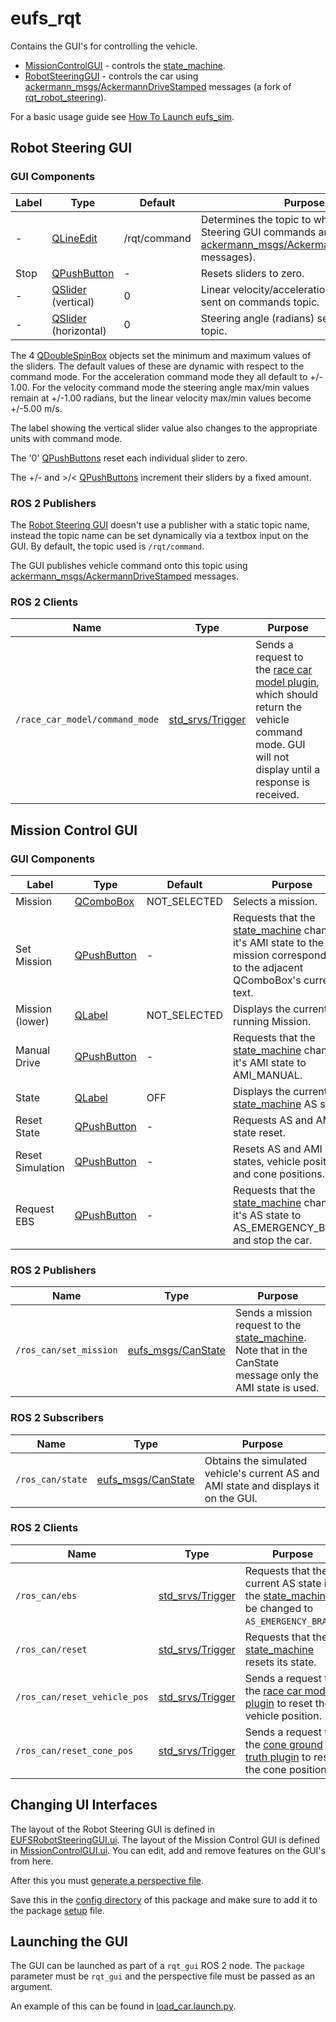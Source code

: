 # eufs_rqt

Contains the GUI's for controlling the vehicle.
- [MissionControlGUI](./src/eufs_rqt/MissionControlGUI.py) - controls the [state_machine](../eufs_plugins/gazebo_race_car_model/src/state_machine.cpp). 
- [RobotSteeringGUI](./src/eufs_rqt/EUFSRobotSteeringGUI.py) - controls the car using [ackermann_msgs/AckermannDriveStamped](http://docs.ros.org/en/jade/api/ackermann_msgs/html/msg/AckermannDriveStamped.html) messages (a fork of [rqt_robot_steering](https://github.com/ros-visualization/rqt_robot_steering)).

For a basic usage guide see [How To Launch eufs_sim](https://gitlab.com/eufs/eufs_sim/-/wikis/Simulation/How-To-Launch-eufs_sim).

## Robot Steering GUI

### GUI Components

| Label | Type | Default | Purpose |
| ----- | ---- | ------- | ------- |
| -    | [QLineEdit](https://doc.qt.io/qt-5/qlineedit.html)              | /rqt/command | Determines the topic to which the Robot Steering GUI commands are published (as [ackermann_msgs/AckermannDriveStamped](http://docs.ros.org/en/jade/api/ackermann_msgs/html/msg/AckermannDriveStamped.html) messages). |
| Stop | [QPushButton](https://doc.qt.io/qt-5/qpushbutton.html)          | -            | Resets sliders to zero. |
| -    | [QSlider](https://doc.qt.io/qt-5/qslider.html) (vertical)       | 0            | Linear velocity/acceleration (m/s or m/s^2) sent on commands topic. |
| -    | [QSlider](https://doc.qt.io/qt-5/qslider.html) (horizontal)     | 0            | Steering angle (radians) sent on commands topic. |

The 4 [QDoubleSpinBox](https://doc.qt.io/qt-5/qdoublespinbox.html) objects set the minimum and maximum values of the sliders.
The default values of these are dynamic with respect to the command mode. For the acceleration command mode they all default to +/- 1.00.
For the velocity command mode the steering angle max/min values remain at +/-1.00 radians, but the linear velocity max/min values become +/-5.00 m/s.

The label showing the vertical slider value also changes to the appropriate units with command mode.

The '0' [QPushButtons](https://doc.qt.io/qt-5/qpushbutton.html) reset each individual slider to zero.

The +/- and >/< [QPushButtons](https://doc.qt.io/qt-5/qpushbutton.html) increment their sliders by a fixed amount.

### ROS 2 Publishers

The [Robot Steering GUI](./src/eufs_rqt/EUFSRobotSteeringGUI.py) doesn't use a publisher with a static topic name, instead the topic name can be set dynamically via a textbox input on the GUI.
By default, the topic used is `/rqt/command`. 

The GUI publishes vehicle command onto this topic using [ackermann_msgs/AckermannDriveStamped](http://docs.ros.org/en/jade/api/ackermann_msgs/html/msg/AckermannDriveStamped.html) messages.

### ROS 2 Clients

| Name | Type | Purpose |
| ---- | ---- | ------- |
| `/race_car_model/command_mode` | [std_srvs/Trigger](http://docs.ros.org/en/melodic/api/std_srvs/html/srv/Trigger.html) | Sends a request to the [race car model plugin](../eufs_plugins/gazebo_race_car_model/src/gazebo_ros_race_car_model.cpp), which should return the vehicle command mode. GUI will not display until a response is received. |

## Mission Control GUI

### GUI Components

| Label | Type | Default | Purpose |
| ----- | ---- | ------- | ------- |
| Mission          | [QComboBox](https://doc.qt.io/qt-5/qcombobox.html)     | NOT_SELECTED | Selects a mission. |
| Set Mission      | [QPushButton](https://doc.qt.io/qt-5/qpushbutton.html) | -            | Requests that the [state_machine](../eufs_plugins/gazebo_race_car_model/src/state_machine.cpp) changes it's AMI state to the mission corresponding to the adjacent QComboBox's current text. |
| Mission (lower)  | [QLabel](https://doc.qt.io/qt-5/qlabel.html)           | NOT_SELECTED | Displays the current running Mission. |
| Manual Drive     | [QPushButton](https://doc.qt.io/qt-5/qpushbutton.html) | -            | Requests that the [state_machine](../eufs_plugins/gazebo_race_car_model/src/state_machine.cpp) changes it's AMI state to AMI_MANUAL. |
| State            | [QLabel](https://doc.qt.io/qt-5/qlabel.html)           | OFF          | Displays the current [state_machine](../eufs_plugins/gazebo_race_car_model/src/state_machine.cpp) AS state. |
| Reset State      | [QPushButton](https://doc.qt.io/qt-5/qpushbutton.html) | -            | Requests AS and AMI state reset. |
| Reset Simulation | [QPushButton](https://doc.qt.io/qt-5/qpushbutton.html) | -            | Resets AS and AMI states, vehicle position and cone positions. |
| Request EBS      | [QPushButton](https://doc.qt.io/qt-5/qpushbutton.html) | -            | Requests that the [state_machine](../eufs_plugins/gazebo_race_car_model/src/state_machine.cpp) changes it's AS state to AS_EMERGENCY_BRAKE and stop the car.|

### ROS 2 Publishers

| Name | Type | Purpose |
| ---- | ---- | ------- |
| `/ros_can/set_mission` | [eufs_msgs/CanState](https://gitlab.com/eufs/eufs_msgs/-/blob/ros2/msg/CanState.msg) | Sends a mission request to the [state_machine](../eufs_plugins/gazebo_race_car_model/src/state_machine.cpp). Note that in the CanState message only the AMI state is used. |

### ROS 2 Subscribers

| Name | Type | Purpose |
| ---- | ---- | ------- |
| `/ros_can/state` | [eufs_msgs/CanState](https://gitlab.com/eufs/eufs_msgs/-/blob/ros2/msg/CanState.msg) | Obtains the simulated vehicle's current AS and AMI state and displays it on the GUI. |

### ROS 2 Clients

| Name | Type | Purpose |
| ---- | ---- | ------- |
| `/ros_can/ebs`               | [std_srvs/Trigger](http://docs.ros.org/en/melodic/api/std_srvs/html/srv/Trigger.html) | Requests that the current AS state in the [state_machine](../eufs_plugins/gazebo_race_car_model/src/state_machine.cpp) be changed to `AS_EMERGENCY_BRAKE`. |
| `/ros_can/reset`             | [std_srvs/Trigger](http://docs.ros.org/en/melodic/api/std_srvs/html/srv/Trigger.html) | Requests that the [state_machine](../eufs_plugins/gazebo_race_car_model/src/state_machine.cpp) resets its state. |
| `/ros_can/reset_vehicle_pos` | [std_srvs/Trigger](http://docs.ros.org/en/melodic/api/std_srvs/html/srv/Trigger.html) | Sends a request to the [race car model plugin](../eufs_plugins/gazebo_race_car_model/src/gazebo_ros_race_car_model.cpp) to reset the vehicle position. |
| `/ros_can/reset_cone_pos`    | [std_srvs/Trigger](http://docs.ros.org/en/melodic/api/std_srvs/html/srv/Trigger.html) | Sends a request to the [cone ground truth plugin](../eufs_plugins/gazebo_cone_ground_truth/src/gazebo_cone_ground_truth.cpp) to reset the cone position. |

## Changing UI Interfaces

The layout of the Robot Steering GUI is defined in [EUFSRobotSteeringGUI.ui](./resource/EUFSRobotSteeringGUI.ui).
The layout of the Mission Control GUI is defined in [MissionControlGUI.ui](./resource/MissionControlGUI.ui).
You can edit, add and remove features on the GUI's from here.

After this you must [generate a perspective file](https://www.clearpathrobotics.com/assets/guides/kinetic/ros/Creating%20RQT%20Dashboard.html).

Save this in the [config directory](./config) of this package and make sure to add it to the package [setup](./setup.py) file.

## Launching the GUI

The GUI can be launched as part of a `rqt_gui` ROS 2 node. The `package` parameter must be `rqt_gui` and the perspective file must be passed as an argument.

An example of this can be found in [load_car.launch.py](../eufs_racecar/launch/load_car.launch.py).
